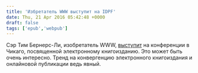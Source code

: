 ```yaml
---
title: 'Избретатель WWW выступит на IDPF'
date: Thu, 21 Apr 2016 05:42:48 +0000
draft: false
tags: ['epub','webpub']
---
```


Сэр Тим Бернерс-Ли, изобретатель WWW, [выступит](https://www.w3.org/blog/news/archives/5350) на конференции в Чикаго, посвященной электронному книгоизданию. Это может быть очень интересно. Тренд на конвергенцию электронного книгоиздания и онлайновой публикации ведь явный.